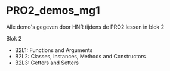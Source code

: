 # PRO2_demos_mg1
Alle demo's gegeven door HNR tijdens de PRO2 lessen in blok 2

Blok 2
* B2L1: Functions and Arguments
* B2L2: Classes, Instances, Methods and Constructors
* B2L3: Getters and Setters

